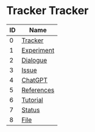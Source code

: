 # Tracker Tracker
|ID|Name|
|-|-|
|0|[Tracker][0]|
|1|[Experiment][1]|
|2|[Dialogue][2]|
|3|[Issue][3]|
|4|[ChatGPT][4]|
|5|[References][5]|
|6|[Tutorial][6]|
|7|[Status][7]|
|8|[File][8]|

[0]: tracker-00000.md
[1]: tracker-00001.md
[2]: tracker-00002.md
[3]: tracker-00003.md
[4]: tracker-00004.md
[5]: tracker-00005.md
[6]: tracker-00006.md
[7]: tracker-00007.md
[8]: tracker-00008.md